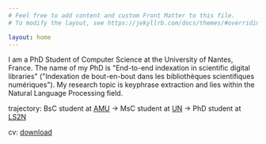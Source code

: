 ```yaml
---
# Feel free to add content and custom Front Matter to this file.
# To modify the layout, see https://jekyllrb.com/docs/themes/#overriding-theme-defaults

layout: home
---
```


I am a PhD Student of Computer Science at the University of Nantes, France. The name of my PhD is "End-to-end indexation in scientific digital libraries" ("Indexation de bout-en-bout dans les bibliothèques scientifiques numériques"). My research topic is keyphrase extraction and lies within the Natural Language Processing field.

trajectory: BsC student at [AMU](https://www.univ-amu.fr) -> MsC student at [UN](https://www.univ-nantes.fr) -> PhD student at [LS2N](https://www.ls2n.fr)

cv: [download](assets/cv_en.pdf)